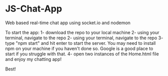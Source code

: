 # JS-Chat-App
Web based real-time chat app using socket.io and nodemon

To start the app:
1- download the repo to your local machine
2- using your terminal, navigate to the repo 
2- using your terminal, navigate to the repo 
3- type "npm start" and hit enter to start the server. You may need to install npm on your machine if you haven't done so. Google is a good place to start if you struggle with that.
4- open two instances of the Home.html  file and enjoy my chatting app!

Best!
